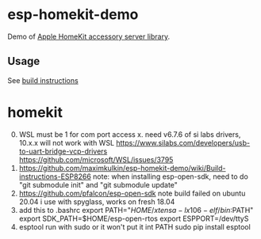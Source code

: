 # esp-homekit-demo
Demo of [Apple HomeKit accessory server
library](https://github.com/maximkulkin/esp-homekit).

## Usage

See [build instructions](https://github.com/maximkulkin/esp-homekit-demo/wiki/Build-instructions)


# homekit
0. WSL must be 1 for com port access
x. need v6.7.6 of si labs drivers, 10.x.x will not work with WSL 
    https://www.silabs.com/developers/usb-to-uart-bridge-vcp-drivers
    https://github.com/microsoft/WSL/issues/3795
1. https://github.com/maximkulkin/esp-homekit-demo/wiki/Build-instructions-ESP8266
    note: when installing esp-open-sdk, need to do "git submodule init" and "git submodule update"
2. https://github.com/pfalcon/esp-open-sdk
    note build failed on ubuntu 20.04 i use with spyglass, works on fresh 18.04
3. add this to .bashrc
    export PATH="$HOME/xtensa-lx106-elf/bin:$PATH"
    export SDK_PATH=$HOME/esp-open-rtos
    export ESPPORT=/dev/ttyS<port number>
4. esptool run with sudo or it won't put it int PATH
    sudo pip install esptool


